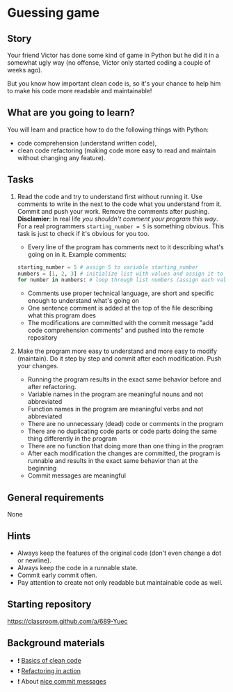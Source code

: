 # Guessing game

## Story

Your friend Victor has done some kind of game in Python but he did it in a
somewhat ugly way (no offense, Victor only started coding a couple of weeks ago).

But you know how important clean code is, so it's your chance to help him to
make his code more readable and maintainable!

## What are you going to learn?
You will learn and practice how to do the following things with Python:
- code comprehension (understand written code),
- clean code refactoring (making code more easy to read and maintain
without changing any feature).

## Tasks


1. Read the code and try to understand first without running it. Use comments to write in the next to the code what you understand from it. Commit and push your work. Remove the comments after pushing.
**Disclamier**: In real life *you shouldn't comment your program this way*. For a real programmers `starting_number = 5` is something obvious. This task is just to check if it's obvious for you too.

    - Every line of the program has comments next to it describing what's going on in it. Example comments:
    ```python
    starting_number = 5 # assign 5 to variable starting_number
    numbers = [1, 2, 3] # initialize list with values and assign it to variable numbers
    for number in numbers: # loop through list numbers (assign each value to variable number)
    ```
    - Comments use proper technical language, are short and specific enough to understand what's going on
    - One sentence comment is added at the top of the file describing what this program does
    - The modifications are committed with the commit message "add code comprehension comments" and pushed into the remote repository

2. Make the program more easy to understand and more easy to modify (maintain). Do it step by step and commit after each modification. Push your changes.

    - Running the program results in the exact same behavior before and after refactoring.
    - Variable names in the program are meaningful nouns and not abbreviated
    - Function names in the program are meaningful verbs and not abbreviated
    - There are no unnecessary (dead) code or comments in the program
    - There are no duplicating code parts or code parts doing the same thing differently in the program
    - There are no function that doing more than one thing in the program
    - After each modification the changes are committed, the program is runnable and results in the exact same behavior than at the beginning
    - Commit messages are meaningful


## General requirements


None

## Hints
- Always keep the features of the original code (don't even change a dot or newline).
- Always keep the code in a runnable state.
- Commit early commit often.
- Pay attention to create not only readable but maintainable code as well.

## Starting repository
https://classroom.github.com/a/689-Yuec


## Background materials
- :exclamation: [Basics of clean code](https://learn.code.cool/codecool-graph/#/../pages/general/clean-code)
- :exclamation: [Refactoring in action](https://learn.code.cool/codecool-graph/#/../pages/general/refactoring-in-action)
- :exclamation: About [nice commit messages](https://chris.beams.io/posts/git-commit/)